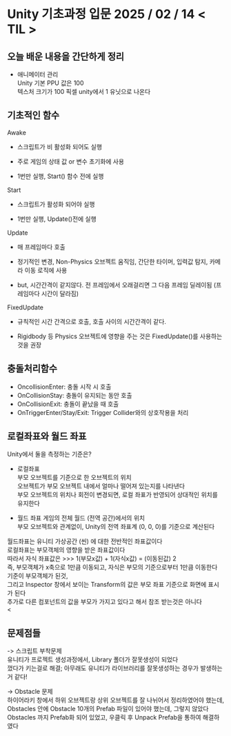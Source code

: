 # Unity 기초과정 입문 2025 / 02 / 14 < TIL >

## 오늘 배운 내용을 간단하게 정리
- 애니메이터 관리  
Unity 기본 PPU 값은 100  
텍스처 크기가 100 픽셀 unity에서 1 유닛으로 나온다  


## 기초적인 함수  
Awake  
- 스크립트가 비 활성화 되어도 실행

- 주로 게임의 상태 값 or 변수 초기화에 사용

- 1번만 실행, Start() 함수 전에 실행

Start  
- 스크립트가 활성화 되어야 실행  

- 1번만 실행, Update()전에 실행
  
Update   
- 매 프레임마다 호출

- 정기적인 변경, Non-Physics 오브젝트 움직임, 간단한 타이머, 입력값 탐지, 카메라 이동 로직에 사용

- but, 시간간격이 같지않다. 전 프레임에서 오래걸리면 그 다음 프레임 딜레이됨 (프레임마다 시간이 달라짐)

FixedUpdate

- 규칙적인 시간 간격으로 호출, 호출 사이의 시간간격이 같다.

- Rigidbody 등 Physics 오브젝트에 영향을 주는 것은 FixedUpdate()를 사용하는 것을 권장


## 충돌처리함수
- OncollisionEnter: 충돌 시작 시 호출
- OnCollisionStay: 충돌이 유지되는 동안 호출
- OnCollisionExit: 충돌이 끝났을 때 호출
- OnTriggerEnter/Stay/Exit: Trigger Collider와의 상호작용을 처리

## 로컬좌표와 월드 좌표  
Unity에서 둘을 측정하는 기준은?  
- 로컬좌표  
부모 오브젝트를 기준으로 한 오브젝트의 위치  
오브젝트가 부모 오브젝트 내에서 얼마나 떨어져 있는지를 나타낸다  
부모 오브젝트의 위치나 회전이 변경되면, 로컬 좌표가 반영되어 상대적인 위치를 유지한다    

- 월드 좌표
게임의 전체 월드 (전역 공간)에서의 위치  
부모 오브젝트와 관계없이, Unity의 전역 좌표계 (0, 0, 0)를 기준으로 계산된다  

월드좌표는 유니티 가상공간 (씬) 에 대한 전반적인 좌표값이다  
로컬좌표는 부모객체의 영향을 받은 좌표값이다  
따라서 자식 좌표값은 >>> 1(부모x값) + 1(자식x값) = (이동된값) 2  
즉, 부모객체가 x축으로 1만큼 이동되고, 자식은 부모의 기준으로부터 1만큼 이동한다  
기준이 부모객체가 된것,  
그리고 Inspector 창에서 보이는 Transform의 값은 부모 좌표 기준으로 화면에 표시가 된다  
추가로 다른 컴포넌트의 값을 부모가 가지고 있다고 해서 참조 받는것은 아니다  
< 


## 문제점들  
->  스크립트 부착문제  
유니티가 프로젝트 생성과정에서, Library 폴더가 잘못생성이 되었다  
껐다가 키는걸로 해결; 아무래도 유니티가 라이브러리를 잘못생성하는 경우가 발생하는거 같다!  

-> Obstacle 문제  
하이어라키 창에서 하위 오브젝트랑 상위 오브젝트를 잘 나뉘어서 정리하였어야 했는데,  
Obstacles 안에 Obstacle 10개의 Prefab 파일이 있어야 했는데, 그렇지 않았다  
Obstacles 까지 Prefab화 되어 있었고, 우클릭 후 Unpack Prefab을 통하여 해결하였다  
